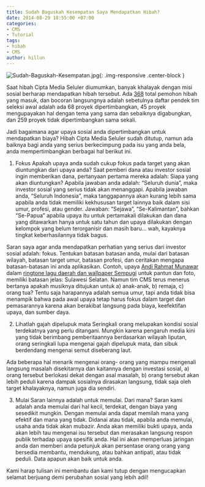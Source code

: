 ```yaml
---
title: Sudah Baguskah Kesempatan Saya Mendapatkan Hibah?
date: 2014-08-29 18:55:00 +07:00
categories:
- CMS
- Tutorial
tags:
- hibah
- CMS
author: hillun
---
```


![Sudah-Baguskah-Kesempatan.jpg](/uploads/Sudah-Baguskah-Kesempatan.jpg){: .img-responsive .center-block }

Saat hibah Cipta Media Seluler diumumkan, banyak khalayak dengan misi sosial berharap mendapatkan hibah tersebut. Ada [368](http://hibah.ciptamedia.org/) total pemohon hibah yang masuk, dan bocoran langsungnya adalah sebetulnya daftar pendek tim seleksi awal adalah ada 68 proyek dipertimbangkan, 45 proyek mengupayakan hal dengan tema yang sama dan sebaiknya digabungkan, dan 259 proyek tidak dipertimbangkan sama sekali.

Jadi bagaimana agar upaya sosial anda dipertimbangkan untuk mendapatkan biaya? Hibah Cipta Media Seluler sudah ditutup, namun ada baiknya bagi anda yang serius berkecimpung pada isu yang anda bela, anda mempertimbangkan berbagai hal berikut ini.

1. Fokus
Apakah upaya anda sudah cukup fokus pada target yang akan diuntungkan dari upaya anda? Saat pemberi dana atau investor sosial ingin memberikan dana, pertanyaan pertama mereka adalah: Siapa yang akan diuntungkan? Apabila jawaban anda adalah: “Seluruh dunia”, maka investor sosial yang serius tidak akan menanggapi. Apabila jawaban anda, “Seluruh Indonesia”, maka tanggapannya akan kurang lebih sama apabila anda tidak memiliki kekhususan target lainnya baik dalam sisi umur, profesi, atau gender. Jawaban: “Sejawa”, “Se-Kalimantan”, bahkan “Se-Papua” apabila upaya itu untuk pertamakali dilakukan dan dana yang ditawarkan hanya untuk satu tahun dan upaya dilakukan dengan kelompok yang belum terorganisir dan masih baru… wah, kayaknya tingkat keberhasilannya tidak bagus.

Saran saya agar anda mendapatkan perhatian yang serius dari investor sosial adalah: fokus. Tentukan batasan batasan anda, mulai dari batasan wilayah, batasan target umur, batasan profesi, dan ceritakan mengapa batasan-batasan ini anda aplikasikan. Contoh, upaya [Andi Rahmat Munawar](http://ciptamedia.org/andi-rahmat-munawar/) dalam [ringtone lagu daerah dan wallpaper Sempugi](http://ciptamedia.org/042-ringtone-wallpaper-nsp-2/) untuk pantun dan foto, memiliki batasan jelas: Sulawesi Selatan. Namun tim CMS terus menerus bertanya apakah musiknya ditujukan untuk a) anak-anak, b) remaja, c) orang tua? Tentu saja harapannya adalah semua umur, tapi anda tidak bisa menampik bahwa pada awal upaya tetap harus fokus dalam target dan pemasarannya karena akan berakibat langsung pada biaya, keefektifan upaya, dan sumber daya.

2. Lihatlah gajah dipelupuk mata
Seringkali orang melupakan kondisi sosial terdekatnya yang perlu ditangani. Mungkin karena pengaruh media kini yang tidak berimbang pemberitaannya berdasarkan wilayah liputan, orang seringkali lupa mengenai gajah dipelupuk mata, dan sibuk berdendang mengenai semut diseberang laut.

Ada beberapa hal menarik mengenai orang- orang yang mampu mengenali langsung masalah disekitarnya dan kaitannya dengan investasi sosial, a) orang tersebut berlokasi dekat dengan asal masalah, b) orang tersebut akan lebih peduli karena dampak sosialnya dirasakan langsung, tidak saja oleh target khalayaknya, namun juga dia sendiri.

3. Mulai
Saran lainnya adalah untuk memulai. Dari mana? Saran kami adalah anda memulai dari hal kecil, terdekat, dengan biaya yang sesedikit mungkin. Dengan memulai anda dapat memilah mana yang efektif dan mana yang tidak. Didanai atau tidak, apabila anda memulai, usaha anda tidak akan mubazir. Anda akan memiliki bukti upaya, anda akan lebih tau mengenai isu tersebut dan merasakan langsung respon publik terhadap upaya spesifik anda. Hal ini akan memperluas jaringan anda dan memberi anda petunjuk akan persentase orang orang yang bersedia membantu, mendukung, atau bahkan antipati, atau tidak peduli. Data apapun akan baik untuk anda.

Kami harap tulisan ini membantu dan kami tutup dengan mengucapkan selamat berjuang demi perubahan sosial yang lebih adil!